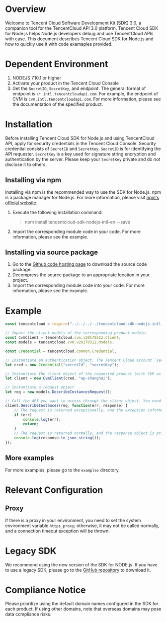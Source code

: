 # Overview
Welcome to Tencent Cloud Software Development Kit (SDK) 3.0, a companion tool for the TencentCloud API 3.0 platform.
Tencent Cloud SDK for Node.js helps Node.js developers debug and use TencentCloud APIs with ease. This document describes Tencent Cloud SDK for Node.js and how to quickly use it with code examaples provided.
# Dependent Environment
1. NODEJS 7.10.1 or higher
2. Activate your product in the Tencent Cloud Console
3. Get the `SecretID`, `SecretKey`, and endpoint. The general format of endpoint is `\*.intl.tencentcloudapi.com`. For example, the endpoint of CVM is `cvm.intl.tencentcloudapi.com`. For more information, please see the documentation of the specified product.

# Installation
Before installing Tencent Cloud SDK for Node.js and using TencentCloud API, apply for security credentials in the Tencent Cloud Console. Security credential consists of `SecretID` and `SecretKey`. `SecretID` is for identifying the API requester. `SecretKey` is a key used for signature string encryption and authentication by the server. Please keep your `SecretKey` private and do not disclose it to others.
## Installing via npm
Installing via npm is the recommended way to use the SDK for Node.js. npm is a  package manager for Node.js. For more information, please visit [npm's official website](https://www.npmjs.com/).
1. Execute the following installation command:
   
    > npm install tencentcloud-sdk-nodejs-intl-en --save
2. Import the corresponding module code in your code. For more information, please see the example.

## Installing via source package
1. Go to the [Github code hosting page](https://github.com/tencentcloud/tencentcloud-sdk-nodejs-intl-en) to download the source code package.
2. Decompress the source package to an appropriate location in your project.
3. Import the corresponding module code into your code. For more information, please see the example. 

# Example
```js
const tencentcloud = require("../../../../tencentcloud-sdk-nodejs-intl-en");

// Import the client models of the corresponding product module.
const CvmClient = tencentcloud.cvm.v20170312.Client;
const models = tencentcloud.cvm.v20170312.Models;

const Credential = tencentcloud.common.Credential;

// Instantiate an authentication object. The Tencent Cloud account `secretId` and `secretKey` need to be passed in as the input parameters
let cred = new Credential("secretId", "secretKey");

// Instantiate the client object of the requested product (with CVM as an example)
let client = new CvmClient(cred, "ap-shanghai");

// Instantiate a request object
let req = new models.DescribeInstancesRequest();

// Call the API you want to access through the client object. You need to pass in the request object and the response callback function
client.DescribeInstances(req, function(err, response) {
    // The request is returned exceptionally, and the exception information is printed
    if (err)
        console.log(err);
        return;
    }
    // The request is returned normally, and the response object is printed
    console.log(response.to_json_string());
});
```

## More examples

For more examples, please go to the `examples` directory.

# Relevant Configuration

## Proxy

If there is a proxy in your environment, you need to set the system environment variable `https_proxy`; otherwise, it may not be called normally, and a connection timeout exception will be thrown.

# Legacy SDK
We recommend using the new version of the SDK for NODE.js. If you have to use a legacy SDK, please go to the [GitHub repository](https://github.com/CFETeam/qcloudapi-sdk) to download it.

# Compliance Notice
Please prioritize using the ​default domain names configured in the SDK for each product. If using other domains, note that ​overseas domains may pose ​data compliance risks.
